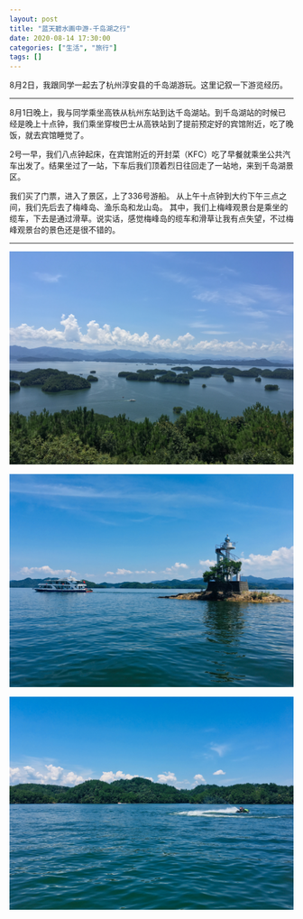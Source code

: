 ```yaml
---
layout: post
title: "蓝天碧水画中游-千岛湖之行"
date: 2020-08-14 17:30:00
categories: ["生活", "旅行"]
tags: []
---
```

8月2日，我跟同学一起去了杭州淳安县的千岛湖游玩。这里记叙一下游览经历。<!--more-->

------------

8月1日晚上，我与同学乘坐高铁从杭州东站到达千岛湖站。到千岛湖站的时候已经是晚上十点钟，我们乘坐穿梭巴士从高铁站到了提前预定好的宾馆附近，吃了晚饭，就去宾馆睡觉了。

2号一早，我们八点钟起床，在宾馆附近的开封菜（KFC）吃了早餐就乘坐公共汽车出发了。结果坐过了一站，下车后我们顶着烈日往回走了一站地，来到千岛湖景区。

我们买了门票，进入了景区，上了336号游船。
从上午十点钟到大约下午三点之间，我们先后去了梅峰岛、渔乐岛和龙山岛。
其中，我们上梅峰观景台是乘坐的缆车，下去是通过滑草。说实话，感觉梅峰岛的缆车和滑草让我有点失望，不过梅峰观景台的景色还是很不错的。

------------


[![](/img/0032/0032-1.JPG)](/img/0032/0032-1.JPG)

[![](/img/0032/0032-2.JPG)](/img/0032/0032-2.JPG)

[![](/img/0032/0032-3.JPG)](/img/0032/0032-3.JPG)